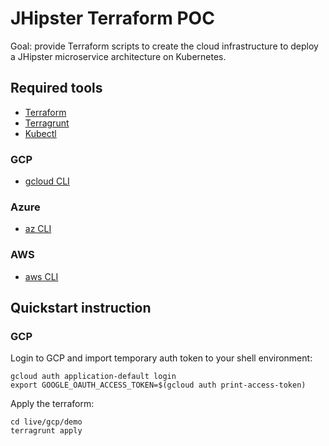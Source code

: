 # JHipster Terraform POC

Goal: provide Terraform scripts to create the cloud infrastructure to deploy a JHipster microservice architecture on Kubernetes.

## Required tools

- [Terraform](https://www.terraform.io/)
- [Terragrunt](https://terragrunt.gruntwork.io/)
- [Kubectl](https://kubernetes.io/docs/tasks/tools/install-kubectl/)

### GCP

- [gcloud CLI](https://cloud.google.com/sdk/gcloud)

### Azure

- [az CLI](https://docs.microsoft.com/en-us/cli/azure/install-azure-cli)

### AWS

- [aws CLI](https://docs.aws.amazon.com/cli/latest/userguide/cli-chap-install.html)

## Quickstart instruction

### GCP

Login to GCP and import temporary auth token to your shell environment:

    gcloud auth application-default login 
    export GOOGLE_OAUTH_ACCESS_TOKEN=$(gcloud auth print-access-token)
    
Apply the terraform:

    cd live/gcp/demo
    terragrunt apply